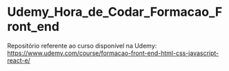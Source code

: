 # Udemy_Hora_de_Codar_Formacao_Front_end
Repositório referente ao curso disponível na Udemy: https://www.udemy.com/course/formacao-front-end-html-css-javascript-react-e/
